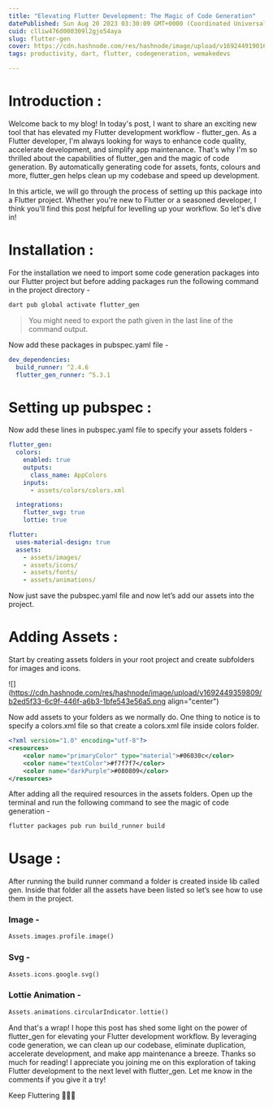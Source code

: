 ```yaml
---
title: "Elevating Flutter Development: The Magic of Code Generation"
datePublished: Sun Aug 20 2023 03:30:09 GMT+0000 (Coordinated Universal Time)
cuid: clliw476d000309l2gjo54aya
slug: flutter-gen
cover: https://cdn.hashnode.com/res/hashnode/image/upload/v1692449190169/c42750bc-dfe8-46c3-8b4b-9f1daf1e8613.png
tags: productivity, dart, flutter, codegeneration, wemakedevs

---
```


# **Introduction :** 

Welcome back to my blog! In today's post, I want to share an exciting new tool that has elevated my Flutter development workflow - flutter\_gen. As a Flutter developer, I'm always looking for ways to enhance code quality, accelerate development, and simplify app maintenance. That's why I'm so thrilled about the capabilities of flutter\_gen and the magic of code generation. By automatically generating code for assets, fonts, colours and more, flutter\_gen helps clean up my codebase and speed up development. 

In this article, we will go through the process of setting up this package into a Flutter project. Whether you're new to Flutter or a seasoned developer, I think you'll find this post helpful for levelling up your workflow. So let's dive in!

# Installation :

For the installation we need to import some code generation packages into our Flutter project but before adding packages run the following command in the project directory -

```bash
dart pub global activate flutter_gen
```

> You might need to export the path given in the last line of the command output.

Now add these packages in pubspec.yaml file -

```yaml
dev_dependencies:
  build_runner: ^2.4.6
  flutter_gen_runner: ^5.3.1
```

# Setting up pubspec :

Now add these lines in pubspec.yaml file to specify your assets folders -

```yaml
flutter_gen:
  colors:
    enabled: true
    outputs:
      class_name: AppColors
    inputs:
      - assets/colors/colors.xml

  integrations:
    flutter_svg: true
	lottie: true

flutter:
  uses-material-design: true
  assets:
    - assets/images/
    - assets/icons/
    - assets/fonts/
	- assets/animations/
```

Now just save the pubspec.yaml file and now let’s add our assets into the project.

# Adding Assets :

Start by creating assets folders in your root project and create subfolders for images and icons.

![](https://cdn.hashnode.com/res/hashnode/image/upload/v1692449359809/b2ed5f33-6c9f-446f-a6b3-1bfe543e56a5.png align="center")

Now add assets to your folders as we normally do. One thing to notice is to specify a colors.xml file so that create a colors.xml file inside colors folder.

```xml
<?xml version="1.0" encoding="utf-8"?>
<resources>
    <color name="primaryColor" type="material">#06030c</color>
    <color name="textColor">#f7f7f7</color>
    <color name="darkPurple">#080809</color>
</resources>
```

After adding all the required resources in the assets folders. Open up the terminal and run the following command to see the magic of code generation -

```bash
flutter packages pub run build_runner build
```

# **Usage :** 

After running the build runner command a folder is created inside lib called gen. Inside that folder all the assets have been listed so let’s see how to use them in the project.

### Image - 

```dart
Assets.images.profile.image()
```

### Svg - 

```dart
Assets.icons.google.svg()
```

### Lottie Animation - 

```dart
Assets.animations.circularIndicator.lottie()
```

And that's a wrap! I hope this post has shed some light on the power of flutter\_gen for elevating your Flutter development workflow. By leveraging code generation, we can clean up our codebase, eliminate duplication, accelerate development, and make app maintenance a breeze. Thanks so much for reading! I appreciate you joining me on this exploration of taking Flutter development to the next level with flutter\_gen. Let me know in the comments if you give it a try!

Keep Fluttering 💙💙💙